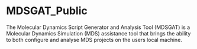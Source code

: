 # MDSGAT_Public
The Molecular Dynamics Script Generator and Analysis Tool (MDSGAT) is a Molecular Dynamics Simulation (MDS) assistance tool that brings the ability to both configure and analyse MDS projects on the users local machine.
